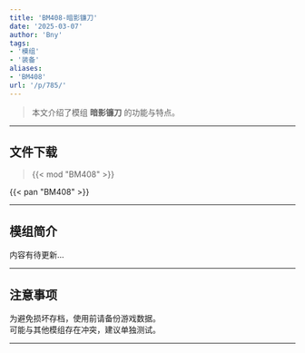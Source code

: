 ```yaml
---
title: 'BM408-暗影镰刀'
date: '2025-03-07'
author: 'Bny'
tags:
- '模组'
- '装备'
aliases:
- 'BM408'
url: '/p/785/'
---
```


> 本文介绍了模组 **暗影镰刀** 的功能与特点。

---

## 文件下载  

> {{< mod "BM408" >}}  

{{< pan "BM408" >}}  

---

## 模组简介

>  
内容有待更新...  

---

## 注意事项

>  
为避免损坏存档，使用前请备份游戏数据。  
可能与其他模组存在冲突，建议单独测试。  

---

